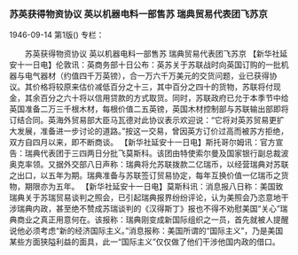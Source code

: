 ### 苏英获得物资协议  英以机器电料一部售苏  瑞典贸易代表团飞苏京

1946-09-14
第1版()
专栏：

　　苏英获得物资协议
    英以机器电料一部售苏
    瑞典贸易代表团飞苏京
    【新华社延安十一日电】伦敦讯：英商务部十日公布：英苏关于苏联战时向英国订购的一批机器与电气器材（约值四千万英镑），合一万六千万美元的交货问题，业已获得协议。其价格将较原来估价减低百分之十三，其中百分之四十的货物，苏联将付现金，其余百分之六十将以信用贷款的方式取货。同时，苏联政府已允于本季节中给英国准备二万三千根木材，每根价值二五英镑，英国木材控制部与苏联输出部即将订结合同。英海外贸易部大臣马瓦德对此协议表示欢迎说：“它将对英苏贸易更扩大发展，准备进一步讨论的道路。”按这一交易，曾因英方订价过高而被苏方拒绝，双方自四月以来，即不断商谈。
    【新华社延安十一日电】斯托哥尔姆讯：官方宣告：瑞典代表团于三四两日分批飞莫斯科。该团由特使索尔曼及国家银行副总裁波奥克率领。又据外交部八日声称：瑞典将允苏联拨款二亿瑞币，以经营瑞典对苏联之出口，以五年为期。瑞典准备与苏联签订贸易协定，每年互换价值一亿瑞币之货物，期限亦为五年。
    【新华社延安十一日电】莫斯科讯：消息报八日称：美国致瑞典关于苏瑞贸易谈判之照会，已引起瑞典报界纷纷评论，认为美照会乃恣意地干涉瑞典内政，甚至绝不赞成苏瑞谈判的《汉得斯丁》报也不得不劝慰美国“关心”瑞典商业之真正用意何在。该报称：瑞典刚变成新国际组织之一员，首先就被人提醒说他必须考虑“新的经济国际主义。”消息报称：美国所谓的“国际主义”，乃是美国某些方面狭隘利益的面具，此一“国际主义”仅仅做了他们干涉他国内政的借口。
